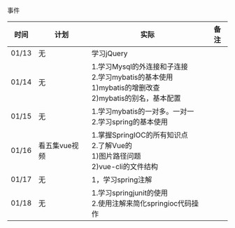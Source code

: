 事件







| 时间  | 计划 | 实际                      | 备注 |
| :-----: | ---- | ------------------------- | ---- |
| 01/13 | 无   | 学习jQuery                |      |
| 01/14 | 无   | 1.学习Mysql的外连接和子连接<br/>2.学习mybatis的基本使用<br/>    1)mybatis的增删改查<br/>   2)mybatis的别名，基本配置<br/> |      |
| 01/15 | 无 | 1.学习mybatis的一对多。一对一<br/>2.学习spring的基本使用 | |
| 01/16 | 看五集vue视频 | 1.掌握SpringIOC的所有知识点<br/> 2.了解Vue的<br/>         1)图片路径问题<br/>          2)vue-cli的文件结构 | |
| 01/17 | 无 | 1，学习spring注解 | |
| 01/18 | 无 | 1.学习springjunit的使用<br/>2.使用注解来简化springioc代码操作 | |
